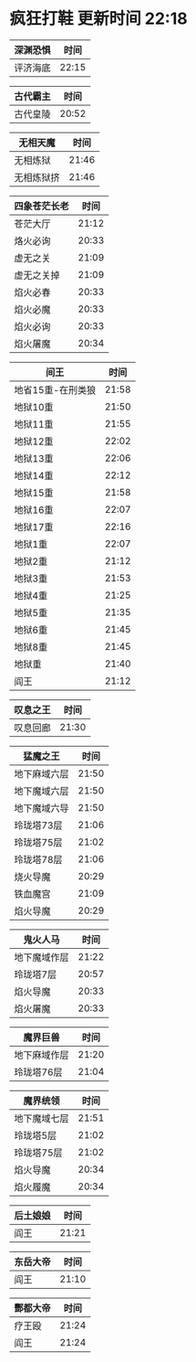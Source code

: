 # 疯狂打鞋 更新时间 22:18

| 深渊恐惧   | 时间    |
|--------|-------|
| 评济海底 | 22:15 |

| 古代霸主   | 时间    |
|--------|-------|
| 古代皇陵 | 20:52 |

| 无相天魔   | 时间    |
|--------|-------|
| 无相炼狱 | 21:46 |
| 无相炼狱挤 | 21:46 |

| 四象苍茫长老   | 时间    |
|--------|-------|
| 苍茫大厅 | 21:12 |
| 烙火必询 | 20:33 |
| 虚无之关 | 21:09 |
| 虚无之关掉 | 21:09 |
| 焰火必春 | 20:33 |
| 焰火必魔 | 20:33 |
| 焰火必询 | 20:33 |
| 焰火屠魔 | 20:34 |

| 间王   | 时间    |
|--------|-------|
| 地省15重-在刑类狼 | 21:58 |
| 地狱10重 | 21:50 |
| 地狱11重 | 21:55 |
| 地狱12重 | 22:02 |
| 地狱13重 | 22:06 |
| 地狱14重 | 22:12 |
| 地狱15重 | 21:58 |
| 地狱16重 | 22:07 |
| 地狱17重 | 22:16 |
| 地狱1重 | 22:07 |
| 地狱2重 | 21:12 |
| 地狱3重 | 21:53 |
| 地狱4重 | 21:25 |
| 地狱5重 | 21:35 |
| 地狱6重 | 21:45 |
| 地狱8重 | 21:45 |
| 地狱重 | 21:40 |
| 阎王 | 21:12 |

| 叹息之王   | 时间    |
|--------|-------|
| 叹息回廊 | 21:30 |

| 猛魔之王   | 时间    |
|--------|-------|
| 地下麻域六层 | 21:50 |
| 地下魔域六层 | 21:50 |
| 地下魔域六导 | 21:50 |
| 玲珑塔73层 | 21:06 |
| 玲珑塔75层 | 21:02 |
| 玲珑塔78层 | 21:06 |
| 烧火导魔 | 20:29 |
| 铁血魔宫 | 21:09 |
| 焰火导魔 | 20:29 |

| 鬼火人马   | 时间    |
|--------|-------|
| 地下魔域作层 | 21:22 |
| 玲珑塔7层 | 20:57 |
| 焰火导魔 | 20:33 |
| 焰火屠魔 | 20:33 |

| 魔界巨兽   | 时间    |
|--------|-------|
| 地下麻域作层 | 21:20 |
| 玲珑塔76层 | 21:04 |

| 魔界统领   | 时间    |
|--------|-------|
| 地下魔域七层 | 21:51 |
| 玲珑塔5层 | 21:02 |
| 玲珑塔75层 | 21:02 |
| 焰火导魔 | 20:34 |
| 焰火履魔 | 20:34 |

| 后土娘娘   | 时间    |
|--------|-------|
| 阎王 | 21:21 |

| 东岳大帝   | 时间    |
|--------|-------|
| 阎王 | 21:10 |

| 酆都大帝   | 时间    |
|--------|-------|
| 疗王殴 | 21:24 |
| 阎王 | 21:24 |